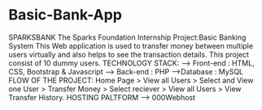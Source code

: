 # Basic-Bank-App
SPARKSBANK  The Sparks Foundation Internship Project:Basic Banking System This Web application is used to transfer money between multiple users virtually and also helps to see the transaction details. This project consist of 10 dummy users.  TECHNOLOGY STACK:  --> Front-end : HTML, CSS, Bootstrap &amp; Javascript  --> Back-end : PHP  -->Database : MySQL  FLOW OF THE PROJECT:  Home Page > View all Users > Select and View one User > Transfer Money > Select reciever > View all Users > View Transfer History. 
HOSTING PALTFORM --> 000Webhost
